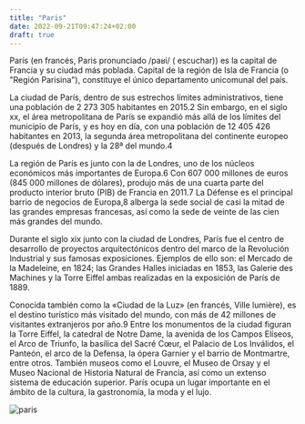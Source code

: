 ```yaml
---
title: "Paris"
date: 2022-09-21T09:47:24+02:00
draft: true
---
```


París (en francés, Paris pronunciado /paʁi/ ( escuchar)) es la capital de Francia y su ciudad más poblada. Capital de la región de Isla de Francia (o "Región Parisina"), constituye el único departamento unicomunal del país.

La ciudad de París, dentro de sus estrechos límites administrativos, tiene una población de 2 273 305 habitantes en 2015.2​ Sin embargo, en el siglo xx, el área metropolitana de París se expandió más allá de los límites del municipio de París, y es hoy en día, con una población de 12 405 426 habitantes en 2013, la segunda área metropolitana del continente europeo (después de Londres) y la 28ª del mundo.4​

La región de París es junto con la de Londres, uno de los núcleos económicos más importantes de Europa.6​ Con 607 000 millones de euros (845 000 millones de dólares), produjo más de una cuarta parte del producto interior bruto (PIB) de Francia en 2011.7​ La Défense es el principal barrio de negocios de Europa,8​ alberga la sede social de casi la mitad de las grandes empresas francesas, así como la sede de veinte de las cien más grandes del mundo.

Durante el siglo xix junto con la ciudad de Londres, París fue el centro de desarrollo de proyectos arquitectónicos dentro del marco de la Revolución Industrial y sus famosas exposiciones. Ejemplos de ello son: el Mercado de la Madeleine, en 1824; las Grandes Halles iniciadas en 1853, las Galerie des Machines y la Torre Eiffel ambas realizadas en la exposición de París de 1889.

Conocida también como la «Ciudad de la Luz» (en francés, Ville lumière), es el destino turístico más visitado del mundo, con más de 42 millones de visitantes extranjeros por año.9​ Entre los monumentos de la ciudad figuran la Torre Eiffel, la catedral de Notre Dame, la avenida de los Campos Elíseos, el Arco de Triunfo, la basílica del Sacré Cœur, el Palacio de Los Inválidos, el Panteón, el arco de la Defensa, la ópera Garnier y el barrio de Montmartre, entre otros. También museos como el Louvre, el Museo de Orsay y el Museo Nacional de Historia Natural de Francia, así como un extenso sistema de educación superior. París ocupa un lugar importante en el ámbito de la cultura, la gastronomía, la moda y el lujo.

![paris](https://upload.wikimedia.org/wikipedia/commons/thumb/4/4b/La_Tour_Eiffel_vue_de_la_Tour_Saint-Jacques%2C_Paris_ao%C3%BBt_2014_%282%29.jpg/288px-La_Tour_Eiffel_vue_de_la_Tour_Saint-Jacques%2C_Paris_ao%C3%BBt_2014_%282%29.jpg)